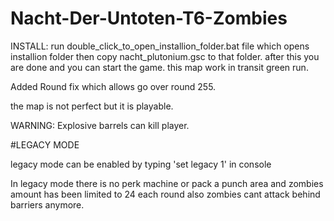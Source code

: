 # Nacht-Der-Untoten-T6-Zombies

INSTALL: run double_click_to_open_installion_folder.bat file which opens installion folder then copy nacht_plutonium.gsc to that folder. after this you are done and you can start the game. this map work in transit green run.

Added Round fix which allows go over round 255.

the map is not perfect but it is playable.

WARNING: Explosive barrels can kill player.

#LEGACY MODE

legacy mode can be enabled by typing 'set legacy 1' in console

In legacy mode there is no perk machine or pack a punch area and zombies amount has been limited to 24 each round also zombies cant attack behind barriers anymore.
